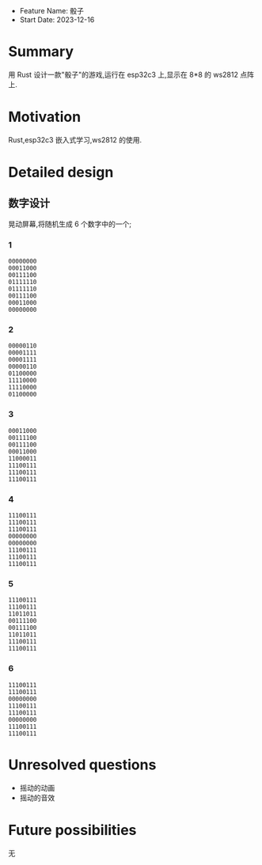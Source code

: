 - Feature Name: 骰子
- Start Date: 2023-12-16

# Summary

[summary]: #summary

用 Rust 设计一款"骰子"的游戏,运行在 esp32c3 上,显示在 8\*8 的 ws2812 点阵上.

# Motivation

[motivation]: #motivation

Rust,esp32c3 嵌入式学习,ws2812 的使用.

# Detailed design

[detailed-design]: #detailed-design

## 数字设计

晃动屏幕,将随机生成 6 个数字中的一个;

### 1

```Text
00000000
00011000
00111100
01111110
01111110
00111100
00011000
00000000
```

### 2

```Text
00000110
00001111
00001111
00000110
01100000
11110000
11110000
01100000
```

### 3

```Text
00011000
00111100
00111100
00011000
11000011
11100111
11100111
11100111
```

### 4

```Text
11100111
11100111
11100111
00000000
00000000
11100111
11100111
11100111
```

### 5

```Text
11100111
11100111
11011011
00111100
00111100
11011011
11100111
11100111
```

### 6

```Text
11100111
11100111
00000000
11100111
11100111
00000000
11100111
11100111
```

# Unresolved questions

[unresolved-questions]: #unresolved-questions

- 摇动的动画
- 摇动的音效

# Future possibilities

[future-possibilities]: #future-possibilities

无
